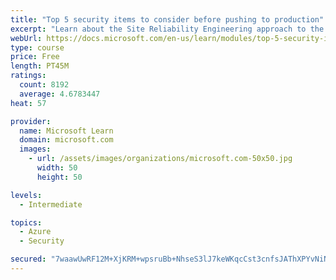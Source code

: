 ```yaml
---
title: "Top 5 security items to consider before pushing to production"
excerpt: "Learn about the Site Reliability Engineering approach to the challenge of assuring reliability and gain a better understanding of why it matters."
webUrl: https://docs.microsoft.com/en-us/learn/modules/top-5-security-items-to-consider/
type: course
price: Free
length: PT45M
ratings:
  count: 8192
  average: 4.6783447
heat: 57

provider:
  name: Microsoft Learn
  domain: microsoft.com
  images:
    - url: /assets/images/organizations/microsoft.com-50x50.jpg
      width: 50
      height: 50

levels:
  - Intermediate

topics:
  - Azure
  - Security

secured: "7waawUwRF12M+XjKRM+wpsruBb+NhseS3lJ7keWKqcCst3cnfsJAThXPYvNiNt0KbgwtW7CnGG5PETnKxM73LbKme6V1LuCBGBKZAq3HF/UTAwiOCYnA/OT0z1COuxm3LBTVAqnY8SCSqgVF69VHRdH8QLJBZMHpr8Xn3OXcOc1mn7B7uuNLuHnZLBp2WyHLxOzFXbC2TgBGVBguDYBgGdn40OCLJGUeZVJAENC/jOZAVWm5GfKmhaV2YlLQWrOH59jcu6ldfozLH4RSDk5yTDpiaNXP5kq0BKD9a6Oj2NGN2WHe/uuU2ojJe+IBjnuVvCbu1opf/wqfPAXD2zG32GEHgl72dQnW55vQqw6LcFPFiINB/Clsvrbx1rdHFMXGwOYUeAN0PhlulPvIz++sLg4HDMJjzF3ieB54cZH5Org=;cVRnmJAmyCWHZIQCy7D5jA=="
---
```


